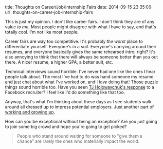 title: Thoughts on Career/Job/Internship Fairs
date: 2014-09-15 23:35:00
url: thoughts-on-career-job-internship-fairs

This is just my opinion. I don't like career fairs. I don't think they are of any value *to me.* Most people might disagree with what I have to say, and that's totally cool. I'm not like most people.

Career fairs are way too competitive. It's probably *the worst* place to differentiate yourself. Everyone's in a suit. Everyone's carrying around their resumes, and everyone basically gives the same rehearsed intro, right? It's also annoying to think that there will always be someone better than you out there. A nicer resume, a higher GPA, a better suit, etc.

Technical interviews sound horrible. I've never had one like the ones I hear people talk about. The most I've had to do was hand someone my resume and just chat about what I've worked on, and I *love* doing that! Those puzzle things sound horrible too. Have you seen [TJ Holowaychuk's response](http://f.cl.ly/items/313L3D1K0G102P0z0B0I/Screen%20Shot%202012-07-18%20at%2012.35.56%20PM.png) to a Facebook recruiter? I feel like I'd do something like that too.

Anyway, that's what I'm thinking about these days as I see students walk around all dressed up to impress potential employers. Just another part of [working and growing up](http://misfra.me/working-and-growing-up).

How can you be exceptional without being an exception? Are you just going to join some big crowd and hope you're going to get picked?

> People who stand around waiting for someone to "give them a chance" are rarely the ones who materially impact the world.
